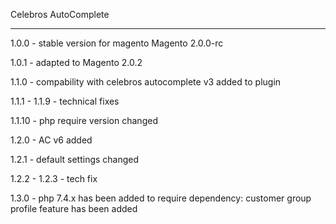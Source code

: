 Celebros AutoComplete

------------------------

1.0.0 - stable version for magento Magento 2.0.0-rc

1.0.1 - adapted to Magento 2.0.2

1.1.0 - compability with celebros autocomplete v3 added to plugin

1.1.1 - 1.1.9 - technical fixes

1.1.10 - php require version changed

1.2.0 - AC v6 added

1.2.1 - default settings changed

1.2.2 - 1.2.3 - tech fix

1.3.0 - php 7.4.x has been added to require dependency: customer group profile feature has been added
